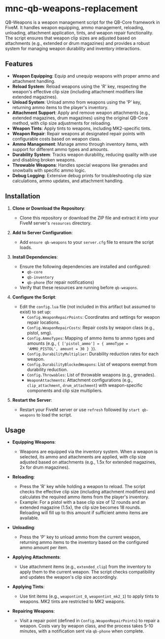 # mnc-qb-weapons-replacement

QB-Weapons is a weapon management script for the QB-Core framework in FiveM. It handles weapon equipping, ammo management, reloading, unloading, attachment application, tints, and weapon repair functionality. The script ensures that weapon clip sizes are adjusted based on attachments (e.g., extended or drum magazines) and provides a robust system for managing weapon durability and inventory interactions.

## Features

- **Weapon Equipping**: Equip and unequip weapons with proper ammo and attachment handling.
- **Reload System**: Reload weapons using the 'R' key, respecting the weapon's effective clip size (including attachment modifiers like extended magazines).
- **Unload System**: Unload ammo from weapons using the 'P' key, returning ammo items to the player's inventory.
- **Attachment Support**: Apply and remove weapon attachments (e.g., extended magazines, drum magazines) using the original QB-Core method, with clip size adjustments for reloading.
- **Weapon Tints**: Apply tints to weapons, including MK2-specific tints.
- **Weapon Repair**: Repair weapons at designated repair points with configurable costs based on weapon class.
- **Ammo Management**: Manage ammo through inventory items, with support for different ammo types and amounts.
- **Durability System**: Tracks weapon durability, reducing quality with use and disabling broken weapons.
- **Throwable Weapons**: Handles special weapons like grenades and snowballs with specific ammo logic.
- **Debug Logging**: Extensive debug prints for troubleshooting clip size calculations, ammo updates, and attachment handling.

## Installation

1. **Clone or Download the Repository**:
   - Clone this repository or download the ZIP file and extract it into your FiveM server's `resources` directory.

2. **Add to Server Configuration**:
   - Add `ensure qb-weapons` to your `server.cfg` file to ensure the script loads.

3. **Install Dependencies**:
   - Ensure the following dependencies are installed and configured:
     - `qb-core`
     - `qb-inventory`
     - `qb-phone` (for repair notifications)
   - Verify that these resources are running before `qb-weapons`.

4. **Configure the Script**:
   - Edit the `config.lua` file (not included in this artifact but assumed to exist) to set up:
     - `Config.WeaponRepairPoints`: Coordinates and settings for weapon repair locations.
     - `Config.WeaponRepairCosts`: Repair costs by weapon class (e.g., pistol, smg).
     - `Config.AmmoTypes`: Mapping of ammo items to ammo types and amounts (e.g., `{ ['pistol_ammo'] = { ammoType = 'AMMO_PISTOL', amount = 30 } }`).
     - `Config.DurabilityMultiplier`: Durability reduction rates for each weapon.
     - `Config.DurabilityBlockedWeapons`: List of weapons exempt from durability reduction.
     - `Config.Throwables`: List of throwable weapons (e.g., grenades).
     - `WeaponAttachments`: Attachment configurations (e.g., `clip_attachment`, `drum_attachment`) with weapon-specific components and clip size multipliers.

5. **Restart the Server**:
   - Restart your FiveM server or use `refresh` followed by `start qb-weapons` to load the script.

## Usage

- **Equipping Weapons**:
  - Weapons are equipped via the inventory system. When a weapon is selected, its ammo and attachments are applied, with clip size adjusted based on attachments (e.g., 1.5x for extended magazines, 2x for drum magazines).

- **Reloading**:
  - Press the 'R' key while holding a weapon to reload. The script checks the effective clip size (including attachment modifiers) and calculates the required ammo items from the player's inventory.
  - Example: For a pistol with a base clip size of 12 rounds and an extended magazine (1.5x), the clip size becomes 18 rounds. Reloading will fill up to this amount if sufficient ammo items are available.

- **Unloading**:
  - Press the 'P' key to unload ammo from the current weapon, returning ammo items to the inventory based on the configured ammo amount per item.

- **Applying Attachments**:
  - Use attachment items (e.g., `extended_clip`) from the inventory to apply them to the current weapon. The script checks compatibility and updates the weapon's clip size accordingly.

- **Applying Tints**:
  - Use tint items (e.g., `weapontint_0`, `weapontint_mk2_1`) to apply tints to weapons. MK2 tints are restricted to MK2 weapons.

- **Repairing Weapons**:
  - Visit a repair point (defined in `Config.WeaponRepairPoints`) to repair a weapon. Costs vary by weapon class, and the process takes 5-10 minutes, with a notification sent via `qb-phone` when complete.
